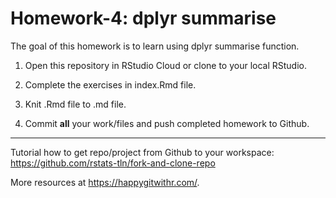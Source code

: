 # Homework-4: dplyr summarise

The goal of this homework is to learn using dplyr summarise function.

1. Open this repository in RStudio Cloud or clone to your local RStudio. 

2. Complete the exercises in index.Rmd file.

3. Knit .Rmd file to .md file.

4. Commit **all** your work/files and push completed homework to Github.

---------------

Tutorial how to get repo/project from Github to your workspace: https://github.com/rstats-tln/fork-and-clone-repo

More resources at https://happygitwithr.com/.
